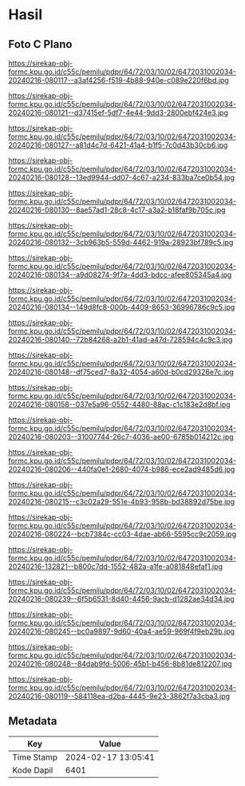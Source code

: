 # Hasil

## Foto C Plano

https://sirekap-obj-formc.kpu.go.id/c55c/pemilu/pdpr/64/72/03/10/02/6472031002034-20240216-080117--a3af4256-f519-4b88-940e-c089e220f6bd.jpg

https://sirekap-obj-formc.kpu.go.id/c55c/pemilu/pdpr/64/72/03/10/02/6472031002034-20240216-080121--d37415ef-5df7-4e44-9dd3-2800ebf424e3.jpg

https://sirekap-obj-formc.kpu.go.id/c55c/pemilu/pdpr/64/72/03/10/02/6472031002034-20240216-080127--a81d4c7d-6421-41a4-b1f5-7c0d43b30cb6.jpg

https://sirekap-obj-formc.kpu.go.id/c55c/pemilu/pdpr/64/72/03/10/02/6472031002034-20240216-080128--13ed9944-dd07-4c67-a234-833ba7ce0b54.jpg

https://sirekap-obj-formc.kpu.go.id/c55c/pemilu/pdpr/64/72/03/10/02/6472031002034-20240216-080130--8ae57ad1-28c8-4c17-a3a2-b18faf9b705c.jpg

https://sirekap-obj-formc.kpu.go.id/c55c/pemilu/pdpr/64/72/03/10/02/6472031002034-20240216-080132--3cb963b5-559d-4462-919a-28923bf789c5.jpg

https://sirekap-obj-formc.kpu.go.id/c55c/pemilu/pdpr/64/72/03/10/02/6472031002034-20240216-080134--a9d08274-9f7a-4dd3-bdcc-afee805345a4.jpg

https://sirekap-obj-formc.kpu.go.id/c55c/pemilu/pdpr/64/72/03/10/02/6472031002034-20240216-080134--149d8fc8-000b-4409-8653-36996786c9c5.jpg

https://sirekap-obj-formc.kpu.go.id/c55c/pemilu/pdpr/64/72/03/10/02/6472031002034-20240216-080140--72b84268-a2b1-41ad-a47d-728594c4c9c3.jpg

https://sirekap-obj-formc.kpu.go.id/c55c/pemilu/pdpr/64/72/03/10/02/6472031002034-20240216-080148--df75ced7-8a32-4054-a60d-b0cd29326e7c.jpg

https://sirekap-obj-formc.kpu.go.id/c55c/pemilu/pdpr/64/72/03/10/02/6472031002034-20240216-080158--037e5a96-0552-4480-88ac-c1c183e2d8bf.jpg

https://sirekap-obj-formc.kpu.go.id/c55c/pemilu/pdpr/64/72/03/10/02/6472031002034-20240216-080203--31007744-26c7-4036-ae00-6785b014212c.jpg

https://sirekap-obj-formc.kpu.go.id/c55c/pemilu/pdpr/64/72/03/10/02/6472031002034-20240216-080206--440fa0e1-2680-4074-b986-ece2ad9485d6.jpg

https://sirekap-obj-formc.kpu.go.id/c55c/pemilu/pdpr/64/72/03/10/02/6472031002034-20240216-080215--c3c02a29-551e-4b93-958b-bd38892d75be.jpg

https://sirekap-obj-formc.kpu.go.id/c55c/pemilu/pdpr/64/72/03/10/02/6472031002034-20240216-080224--bcb7384c-cc03-4dae-ab66-5595cc9c2059.jpg

https://sirekap-obj-formc.kpu.go.id/c55c/pemilu/pdpr/64/72/03/10/02/6472031002034-20240216-132821--b800c7dd-1552-482a-a1fe-a081848efaf1.jpg

https://sirekap-obj-formc.kpu.go.id/c55c/pemilu/pdpr/64/72/03/10/02/6472031002034-20240216-080239--6f5b6531-8d40-4456-9acb-d1282ae34d34.jpg

https://sirekap-obj-formc.kpu.go.id/c55c/pemilu/pdpr/64/72/03/10/02/6472031002034-20240216-080245--bc0a9897-9d60-40a4-ae59-969f4f9eb29b.jpg

https://sirekap-obj-formc.kpu.go.id/c55c/pemilu/pdpr/64/72/03/10/02/6472031002034-20240216-080248--84dab9fd-5006-45b1-b456-8b81de812207.jpg

https://sirekap-obj-formc.kpu.go.id/c55c/pemilu/pdpr/64/72/03/10/02/6472031002034-20240216-080119--584118ea-d2ba-4445-9e23-3862f7a3cba3.jpg


## Metadata

| Key        | Value               |
| ---------- | ------------------- |
| Time Stamp | 2024-02-17 13:05:41 |
| Kode Dapil | 6401                |




